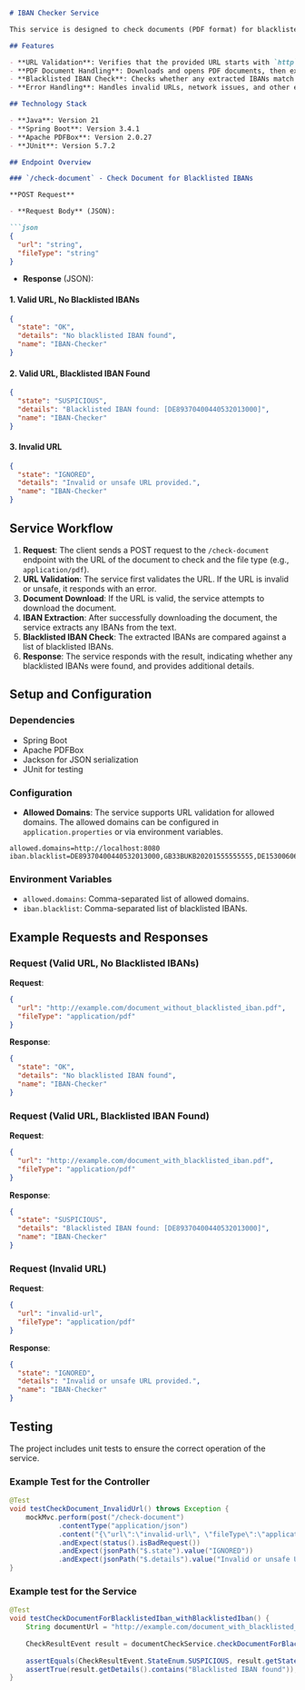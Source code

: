```markdown
# IBAN Checker Service

This service is designed to check documents (PDF format) for blacklisted IBANs. It provides a REST API that allows users to submit documents for verification. The service validates URLs, downloads documents, extracts IBANs, and checks whether they are blacklisted.

## Features

- **URL Validation**: Verifies that the provided URL starts with `http` or `https` and belongs to a list of allowed domains.
- **PDF Document Handling**: Downloads and opens PDF documents, then extracts IBANs from the document text.
- **Blacklisted IBAN Check**: Checks whether any extracted IBANs match a list of blacklisted IBANs.
- **Error Handling**: Handles invalid URLs, network issues, and other errors gracefully, providing appropriate error messages.

## Technology Stack

- **Java**: Version 21
- **Spring Boot**: Version 3.4.1
- **Apache PDFBox**: Version 2.0.27
- **JUnit**: Version 5.7.2

## Endpoint Overview

### `/check-document` - Check Document for Blacklisted IBANs

**POST Request**

- **Request Body** (JSON):

```json
{
  "url": "string",
  "fileType": "string"
}
```

- **Response** (JSON):

#### 1. Valid URL, No Blacklisted IBANs

```json
{
  "state": "OK",
  "details": "No blacklisted IBAN found",
  "name": "IBAN-Checker"
}
```

#### 2. Valid URL, Blacklisted IBAN Found

```json
{
  "state": "SUSPICIOUS",
  "details": "Blacklisted IBAN found: [DE89370400440532013000]",
  "name": "IBAN-Checker"
}
```

#### 3. Invalid URL

```json
{
  "state": "IGNORED",
  "details": "Invalid or unsafe URL provided.",
  "name": "IBAN-Checker"
}
```

## Service Workflow

1. **Request**: The client sends a POST request to the `/check-document` endpoint with the URL of the document to check and the file type (e.g., `application/pdf`).
2. **URL Validation**: The service first validates the URL. If the URL is invalid or unsafe, it responds with an error.
3. **Document Download**: If the URL is valid, the service attempts to download the document.
4. **IBAN Extraction**: After successfully downloading the document, the service extracts any IBANs from the text.
5. **Blacklisted IBAN Check**: The extracted IBANs are compared against a list of blacklisted IBANs.
6. **Response**: The service responds with the result, indicating whether any blacklisted IBANs were found, and provides additional details.

## Setup and Configuration

### Dependencies

- Spring Boot
- Apache PDFBox
- Jackson for JSON serialization
- JUnit for testing

### Configuration

- **Allowed Domains**: The service supports URL validation for allowed domains. The allowed domains can be configured in `application.properties` or via environment variables.

```properties
allowed.domains=http://localhost:8080
iban.blacklist=DE89370400440532013000,GB33BUKB20201555555555,DE15300606010505780780
```

### Environment Variables

- `allowed.domains`: Comma-separated list of allowed domains.
- `iban.blacklist`: Comma-separated list of blacklisted IBANs.

## Example Requests and Responses

### Request (Valid URL, No Blacklisted IBANs)

**Request**:

```json
{
  "url": "http://example.com/document_without_blacklisted_iban.pdf",
  "fileType": "application/pdf"
}
```

**Response**:

```json
{
  "state": "OK",
  "details": "No blacklisted IBAN found",
  "name": "IBAN-Checker"
}
```

### Request (Valid URL, Blacklisted IBAN Found)

**Request**:

```json
{
  "url": "http://example.com/document_with_blacklisted_iban.pdf",
  "fileType": "application/pdf"
}
```

**Response**:

```json
{
  "state": "SUSPICIOUS",
  "details": "Blacklisted IBAN found: [DE89370400440532013000]",
  "name": "IBAN-Checker"
}
```

### Request (Invalid URL)

**Request**:

```json
{
  "url": "invalid-url",
  "fileType": "application/pdf"
}
```

**Response**:

```json
{
  "state": "IGNORED",
  "details": "Invalid or unsafe URL provided.",
  "name": "IBAN-Checker"
}
```

## Testing

The project includes unit tests to ensure the correct operation of the service.

### Example Test for the Controller

```java
@Test
void testCheckDocument_InvalidUrl() throws Exception {
    mockMvc.perform(post("/check-document")
            .contentType("application/json")
            .content("{\"url\":\"invalid-url\", \"fileType\":\"application/pdf\"}"))
            .andExpect(status().isBadRequest())
            .andExpect(jsonPath("$.state").value("IGNORED"))
            .andExpect(jsonPath("$.details").value("Invalid or unsafe URL provided."));
}
```

### Example test for the Service

```java
@Test
void testCheckDocumentForBlacklistedIban_withBlacklistedIban() {
    String documentUrl = "http://example.com/document_with_blacklisted_iban.pdf";
    
    CheckResultEvent result = documentCheckService.checkDocumentForBlacklistedIban(documentUrl);
    
    assertEquals(CheckResultEvent.StateEnum.SUSPICIOUS, result.getState());
    assertTrue(result.getDetails().contains("Blacklisted IBAN found"));
}
